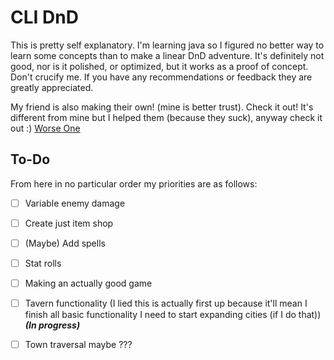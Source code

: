 # CLI DnD

This is pretty self explanatory. I'm learning java so I figured no better way to learn some concepts than to make a linear DnD adventure. It's definitely not good, nor is it polished, or optimized, but it works as a proof of concept. Don't crucify me. If you have any recommendations or feedback they are greatly appreciated.

My friend is also making their own! (mine is better trust). Check it out! It's different from mine but I helped them (because they suck), anyway check it out :) [Worse One](https://github.com/howmanyusersaretakn/DNDhttps://github.com/howmanyusersaretakn/DND)

## To-Do

From here in no particular order my priorities are as follows:

- [ ] Variable enemy damage
- [ ] Create just item shop
- [ ] (Maybe) Add spells
- [ ] Stat rolls
- [ ] Making an actually good game
- [ ] Tavern functionality (I lied this is actually first up because it'll mean I finish all basic functionality I need to start expanding cities (if I do that)) ***(In progress)***
- [ ] Town traversal maybe ???

